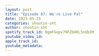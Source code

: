 ```yaml
---
layout: post
title: "Episode 87: We're Live Pal"
date: 2023-05-23
categories: shootin-sht
author: shootin-sht
spotify_track_id: 0gmFGopv79FZbU0LSnQbIM
youtube_video_id: 
apple_track_id: 
youtube_metadata: 
---
```

